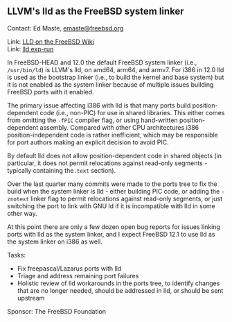 ## LLVM's lld as the FreeBSD system linker ##

Contact: Ed Maste, <emaste@freebsd.org>  

Link:    [LLD on the FreeBSD Wiki](https://wiki.freebsd.org/LLD)  
Link:    [lld exp-run](https://bugs.freebsd.org/214864)  

In FreeBSD-HEAD and 12.0 the default FreeBSD system linker
(i.e., `/usr/bin/ld`) is LLVM's lld, on amd64, arm64, and armv7.
For i386 in 12.0 lld is used as the bootstrap linker
(i.e., to build the kernel and base system) but it is not enabled
as the system linker because of multiple issues building FreeBSD ports
with it enabled.

The primary issue affecting i386 with lld is that many ports build
position-dependent code (i.e., non-PIC) for use in shared libraries.
This either comes from omitting the `-fPIC` compiler flag, or using
hand-written position-dependent assembly. Compared with other
CPU architectures i386 position-independent code is rather inefficient,
which may be responsible for port authors making an explicit decision
to avoid PIC.

By default lld does not allow position-dependent code in shared objects
(in particular, it does not permit relocations against read-only segments -
typically containing the`.text` section).

Over the last quarter many commits were made to the ports tree to fix
the build when the system linker is lld - either building PIC code,
or adding the `-znotext` linker flag to permit relocations against
read-only segments, or just switching the port to link with GNU ld
if it is incompatible with lld in some other way.

At this point there are only a few dozen open bug reports for issues
linking ports with lld as the system linker, and I expect FreeBSD 12.1
to use lld as the system linker on i386 as well.

Tasks:
  * Fix freepascal/Lazarus ports with lld
  * Triage and address remaining port failures
  * Holistic review of lld workarounds in the ports tree, to identify changes
    that are no longer needed, should be addressed in lld, or should be sent
    upstream

Sponsor: The FreeBSD Foundation  
